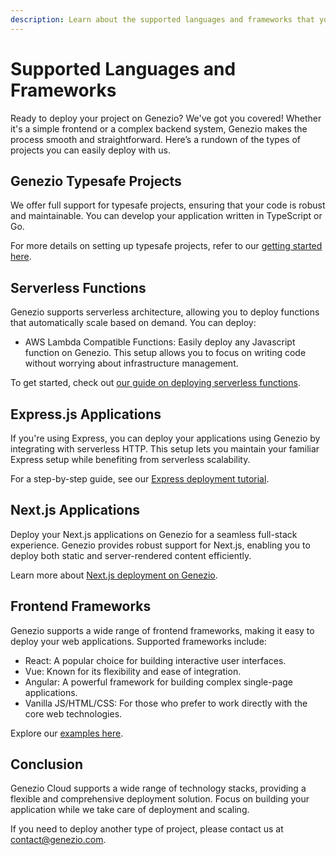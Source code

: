 ```yaml
---
description: Learn about the supported languages and frameworks that you can deploy with Genezio.
---
```


# Supported Languages and Frameworks

<head>
    <title> Supported Languages and Frameworks | Genezio Documentation</title>
</head>

Ready to deploy your project on Genezio? We've got you covered! Whether it's a simple frontend or a complex backend system, Genezio makes the process smooth and straightforward. Here’s a rundown of the types of projects you can easily deploy with us.

## Genezio Typesafe Projects

We offer full support for typesafe projects, ensuring that your code is robust and maintainable. You can develop your application written in TypeScript or Go.

For more details on setting up typesafe projects, refer to our [getting started here](https://genezio.com/docs/getting-started/).

## Serverless Functions

Genezio supports serverless architecture, allowing you to deploy functions that automatically scale based on demand. You can deploy:

- AWS Lambda Compatible Functions: Easily deploy any Javascript function on Genezio. This setup allows you to focus on writing code without worrying about infrastructure management.

To get started, check out [our guide on deploying serverless functions](https://genezio.com/docs/tutorials/how-to-deploy-a-serverless-function/).

## Express.js Applications

If you're using Express, you can deploy your applications using Genezio by integrating with serverless HTTP. This setup lets you maintain your familiar Express setup while benefiting from serverless scalability.

For a step-by-step guide, see our [Express deployment tutorial](https://genezio.com/docs/frameworks/expressjs/).

## Next.js Applications

Deploy your Next.js applications on Genezio for a seamless full-stack experience. Genezio provides robust support for Next.js, enabling you to deploy both static and server-rendered content efficiently.

Learn more about [Next.js deployment on Genezio](https://genezio.com/docs/frameworks/nextjs/).

## Frontend Frameworks

Genezio supports a wide range of frontend frameworks, making it easy to deploy your web applications. Supported frameworks include:

- React: A popular choice for building interactive user interfaces.
- Vue: Known for its flexibility and ease of integration.
- Angular: A powerful framework for building complex single-page applications.
- Vanilla JS/HTML/CSS: For those who prefer to work directly with the core web technologies.

Explore our [examples here](https://genezio.com/docs/examples/).

## Conclusion

Genezio Cloud supports a wide range of technology stacks, providing a flexible and comprehensive deployment solution. Focus on building your application while we take care of deployment and scaling.

If you need to deploy another type of project, please contact us at contact@genezio.com.

